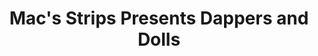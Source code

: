 ---
title: "Mac's Strips Presents Dappers and Dolls"
url: /milpitas/macs-strips-presents-dappers-and-dolls/
shop: Friseur
---